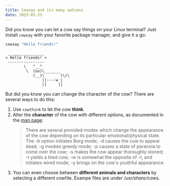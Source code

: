```yaml
---
title: Cowsay and its many options
date: 2023-01-23
---
```


Did you know you can let a cow say things on your Linux terminal? Just install `cowsay` with your favorite package manager, and give it a go:

```bash
cowsay "Hello friends!"
```

```
 ________________ 
< Hello friends! >
 ---------------- 
        \   ^__^
         \  (oo)\_______
            (__)\       )\/\
                ||----w |
                ||     ||

```

But did you know you can change the character of the cow? There are several ways to do this:
1. Use `cowthink` to let the cow **think**.
2. Alter the **character** of the cow with different options, as documented in the [man page](https://man.archlinux.org/man/extra/cowsay/cowsay.1.en):
   > There are several provided modes which change the appearance of the cow depending on its particular emotional/physical state.  The -b option initiates Borg mode; -d causes the cow to appear dead; -g
   invokes  greedy  mode;  -p  causes  a state of paranoia to come over the cow; -s makes the cow appear thoroughly stoned; -t yields a tired cow; -w is somewhat the opposite of -t, and initiates wired
   mode; -y brings on the cow's youthful appearance.
3. You can even choose between **different animals and characters** by selecting a different cowfile. Exampe files are under _/usr/share/cows_.

